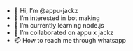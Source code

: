 - 👋 Hi, I’m @appu-jackz
- 👀 I’m interested in bot making
- 🌱 I’m currently learning node.js
- 💞️ I’m collaborated on appu x jackz
- 📫 How to reach me through whatsapp 

<!---
appu-jackz/appu-jackz is a ✨ special ✨ repository because its `README.md` (this file) appears on your GitHub profile.
You can click the Preview link to take a look at your changes.
--->
